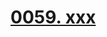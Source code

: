 # [0059. xxx](https://github.com/tnotesjs/TNotes.react/tree/main/notes/0059.%20xxx)

<!-- region:toc -->



<!-- endregion:toc -->
